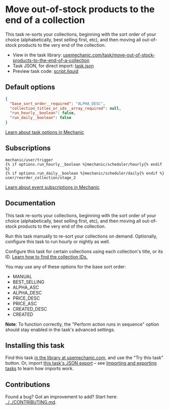# Move out-of-stock products to the end of a collection

This task re-sorts your collections, beginning with the sort order of your choice (alphabetically, best selling first, etc), and then moving all out-of-stock products to the very end of the collection.

* View in the task library: [usemechanic.com/task/move-out-of-stock-products-to-the-end-of-a-collection](https://usemechanic.com/task/move-out-of-stock-products-to-the-end-of-a-collection)
* Task JSON, for direct import: [task.json](../../tasks/move-out-of-stock-products-to-the-end-of-a-collection.json)
* Preview task code: [script.liquid](./script.liquid)

## Default options

```json
{
  "base_sort_order__required": "ALPHA_DESC",
  "collection_titles_or_ids__array_required": null,
  "run_hourly__boolean": false,
  "run_daily__boolean": false
}
```

[Learn about task options in Mechanic](https://docs.usemechanic.com/article/471-task-options)

## Subscriptions

```liquid
mechanic/user/trigger
{% if options.run_hourly__boolean %}mechanic/scheduler/hourly{% endif %}
{% if options.run_daily__boolean %}mechanic/scheduler/daily{% endif %}
user/reorder_collection/stage_2
```

[Learn about event subscriptions in Mechanic](https://docs.usemechanic.com/article/408-subscriptions)

## Documentation

This task re-sorts your collections, beginning with the sort order of your choice (alphabetically, best selling first, etc), and then moving all out-of-stock products to the very end of the collection.

Run this task manually to re-sort your collections on demand. Optionally, configure this task to run hourly or nightly as well.

Configure this task for certain collections using each collection's title, or its ID. [Learn how to find the collection IDs.](https://help.usemechanic.com/en/articles/2946120-how-do-i-find-an-id-for-a-product-collection-order-or-something-else)

You may use any of these options for the base sort order:

* MANUAL
* BEST_SELLING
* ALPHA_ASC
* ALPHA_DESC
* PRICE_DESC
* PRICE_ASC
* CREATED_DESC
* CREATED

__Note__: To function correctly, the "Perform action runs in sequence" option should stay enabled in the task's advanced settings.

## Installing this task

Find this task [in the library at usemechanic.com](https://usemechanic.com/task/move-out-of-stock-products-to-the-end-of-a-collection), and use the "Try this task" button. Or, import [this task's JSON export](../../tasks/move-out-of-stock-products-to-the-end-of-a-collection.json) – see [Importing and exporting tasks](https://docs.usemechanic.com/article/505-importing-and-exporting-tasks) to learn how imports work.

## Contributions

Found a bug? Got an improvement to add? Start here: [../../CONTRIBUTING.md](../../CONTRIBUTING.md).
